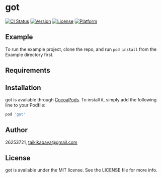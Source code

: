 # got

[![CI Status](https://img.shields.io/travis/26253721/got.svg?style=flat)](https://travis-ci.org/26253721/got)
[![Version](https://img.shields.io/cocoapods/v/got.svg?style=flat)](https://cocoapods.org/pods/got)
[![License](https://img.shields.io/cocoapods/l/got.svg?style=flat)](https://cocoapods.org/pods/got)
[![Platform](https://img.shields.io/cocoapods/p/got.svg?style=flat)](https://cocoapods.org/pods/got)

## Example

To run the example project, clone the repo, and run `pod install` from the Example directory first.

## Requirements

## Installation

got is available through [CocoaPods](https://cocoapods.org). To install
it, simply add the following line to your Podfile:

```ruby
pod 'got'
```

## Author

26253721, taikikabaya@gmail.com

## License

got is available under the MIT license. See the LICENSE file for more info.
